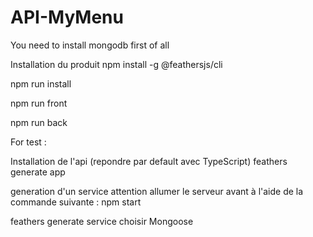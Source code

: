 # API-MyMenu

You need to install mongodb first of all


Installation du produit
npm install -g @feathersjs/cli

npm run install

npm run front

npm run back




For test : 

Installation de l'api (repondre par default avec TypeScript)
feathers generate app

generation d'un service
attention allumer le serveur avant à l'aide de la commande suivante :
npm start


feathers generate service
choisir Mongoose
